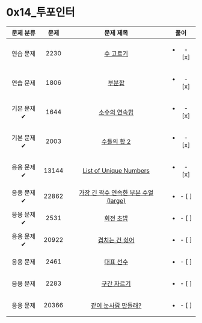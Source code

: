 # 0x14_투포인터

| 문제 분류 | 문제 | 문제 제목 | 풀이 |
| :--: | :--: | :--: | :--: |
| 연습 문제 | 2230 | [수 고르기](https://www.acmicpc.net/problem/2230) | <ul><li>- [x] </li></ul> |
| 연습 문제 | 1806 | [부분합](https://www.acmicpc.net/problem/1806) | <ul><li>- [x] </li></ul> |
| 기본 문제✔ | 1644 | [소수의 연속합](https://www.acmicpc.net/problem/1644) | <ul><li>- [x] </li></ul> |
| 기본 문제✔ | 2003 | [수들의 합 2](https://www.acmicpc.net/problem/2003) | <ul><li>- [x] </li></ul> |
| 응용 문제✔ | 13144 | [List of Unique Numbers](https://www.acmicpc.net/problem/13144) | <ul><li>- [x] </li></ul> |
| 응용 문제✔ | 22862 | [가장 긴 짝수 연속한 부분 수열 (large)](https://www.acmicpc.net/problem/22862) | <ul><li>- [ ] </li></ul> |
| 응용 문제✔ | 2531 | [회전 초밥](https://www.acmicpc.net/problem/2531) | <ul><li>- [ ] </li></ul> |
| 응용 문제✔ | 20922 | [겹치는 건 싫어](https://www.acmicpc.net/problem/20922) | <ul><li>- [ ] </li></ul> |
| 응용 문제 | 2461 | [대표 선수](https://www.acmicpc.net/problem/2461) | <ul><li>- [ ] </li></ul> |
| 응용 문제 | 2283 | [구간 자르기](https://www.acmicpc.net/problem/2283) | <ul><li>- [ ] </li></ul> |
| 응용 문제 | 20366 | [같이 눈사람 만들래?](https://www.acmicpc.net/problem/20366) | <ul><li>- [ ] </li></ul> |
